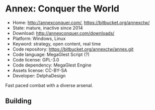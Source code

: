 # Annex: Conquer the World

- Home: http://annexconquer.com/, https://bitbucket.org/annexctw/
- State: mature, inactive since 2014
- Download: http://annexconquer.com/downloads/
- Platform: Windows, Linux
- Keyword: strategy, open content, real time
- Code repository: https://bitbucket.org/annexctw/annex.git
- Code language: MegaGlest Script (?)
- Code license: GPL-3.0
- Code dependency: MegaGlest Engine
- Assets license: CC-BY-SA
- Developer: DelphaDesign

Fast paced combat with a diverse arsenal.

## Building
